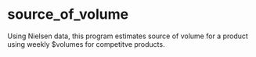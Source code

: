 # source_of_volume
Using Nielsen data, this program estimates source of volume for a product using weekly $volumes for competitve products. 

